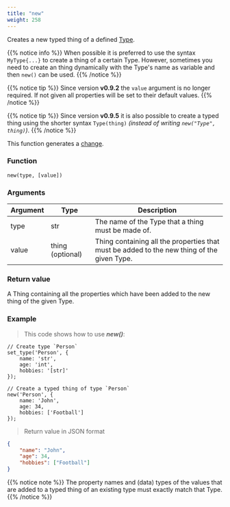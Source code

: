 ```yaml
---
title: "new"
weight: 258
---
```


Creates a new typed thing of a defined [Type](../../overview/type).

{{% notice info %}}
When possible it is preferred to use the syntax `MyType{...}` to create a thing of a certain Type. However, sometimes you need to create an thing dynamically with the Type's name as variable and then `new()` can be used. {{% /notice %}}

{{% notice tip %}}
Since version **v0.9.2** the `value` argument is no longer required. If not given all properties will be set to their default values.
{{% /notice %}}

{{% notice tip %}}
Since version **v0.9.5** it is also possible to create a typed thing using the shorter syntax `Type(thing)` *(instead of writing `new("Type", thing)`)*.
{{% /notice %}}

This function generates a [change](../../overview/changes).

### Function

`new(type, [value])`

### Arguments

Argument | Type | Description
-------- | ---- | -----------
type | str | The name of the Type that a thing must be made of.
value | thing (optional) | Thing containing all the properties that must be added to the new thing of the given Type.

### Return value

A Thing containing all the properties which have been added to the new thing of the given Type.

### Example

> This code shows how to use ***new()***:

```thingsdb,json_response
// Create type `Person`
set_type('Person', {
    name: 'str',
    age: 'int',
    hobbies: '[str]'
});

// Create a typed thing of type `Person`
new('Person', {
    name: 'John',
    age: 34,
    hobbies: ['Football']
});
```

> Return value in JSON format

```json
{
    "name": "John",
    "age": 34,
    "hobbies": ["Football"]
}
```

{{% notice note %}}
The property names and (data) types of the values that are added to a typed thing of an existing type must exactly match that Type.
{{% /notice %}}
